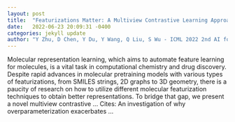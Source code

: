 ```yaml
---
layout: post
title:  "Featurizations Matter: A Multiview Contrastive Learning Approach to Molecular Pretraining"
date:   2022-06-23 20:09:31 -0400
categories: jekyll update
author: "Y Zhu, D Chen, Y Du, Y Wang, Q Liu, S Wu - ICML 2022 2nd AI for Science Workshop, 2022"
---
```

Molecular representation learning, which aims to automate feature learning for molecules, is a vital task in computational chemistry and drug discovery. Despite rapid advances in molecular pretraining models with various types of featurizations, from SMILES strings, 2D graphs to 3D geometry, there is a paucity of research on how to utilize different molecular featurization techniques to obtain better representations. To bridge that gap, we present a novel multiview contrastive …
Cites: ‪An investigation of why overparameterization exacerbates …‬  